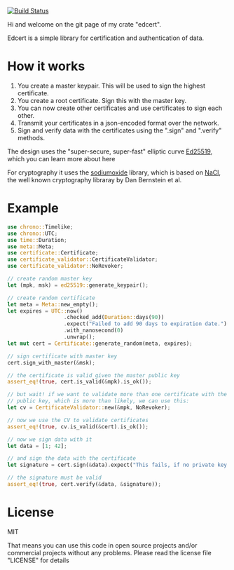 [![Build Status](https://travis-ci.org/zombiemuffin/edcert.svg?branch=master)](https://travis-ci.org/zombiemuffin/edcert)

Hi and welcome on the git page of my crate "edcert".

Edcert is a simple library for certification and authentication of data.

# How it works

1. You create a master keypair. This will be used to sign the highest certificate.
2. You create a root certificate. Sign this with the master key.
3. You can now create other certificates and use certificates to sign each other.
4. Transmit your certificates in a json-encoded format over the network.
5. Sign and verify data with the certificates using the ".sign" and ".verify" methods.

The design uses the "super-secure, super-fast" elliptic curve [Ed25519],
which you can learn more about here

For cryptography it uses the [sodiumoxide] library, which is based on [NaCl],
the well known cryptography libraray by Dan Bernstein et al.

# Example

```rust
use chrono::Timelike;
use chrono::UTC;
use time::Duration;
use meta::Meta;
use certificate::Certificate;
use certificate_validator::CertificateValidator;
use certificate_validator::NoRevoker;

// create random master key
let (mpk, msk) = ed25519::generate_keypair();

// create random certificate
let meta = Meta::new_empty();
let expires = UTC::now()
                  .checked_add(Duration::days(90))
                  .expect("Failed to add 90 days to expiration date.")
                  .with_nanosecond(0)
                  .unwrap();
let mut cert = Certificate::generate_random(meta, expires);

// sign certificate with master key
cert.sign_with_master(&msk);

// the certificate is valid given the master public key
assert_eq!(true, cert.is_valid(&mpk).is_ok());

// but wait! if we want to validate more than one certificate with the same
// public key, which is more than likely, we can use this:
let cv = CertificateValidator::new(&mpk, NoRevoker);

// now we use the CV to validate certificates
assert_eq!(true, cv.is_valid(&cert).is_ok());

// now we sign data with it
let data = [1; 42];

// and sign the data with the certificate
let signature = cert.sign(&data).expect("This fails, if no private key is known to the certificate.");

// the signature must be valid
assert_eq!(true, cert.verify(&data, &signature));
```

# License

MIT

That means you can use this code in open source projects and/or commercial
projects without any problems. Please read the license file "LICENSE" for
details

[Ed25519]: https://ed25519.cr.yp.to/
[sodiumoxide]: http://dnaq.github.io/sodiumoxide/sodiumoxide/index.html
[NaCl]: https://nacl.cr.yp.to/
